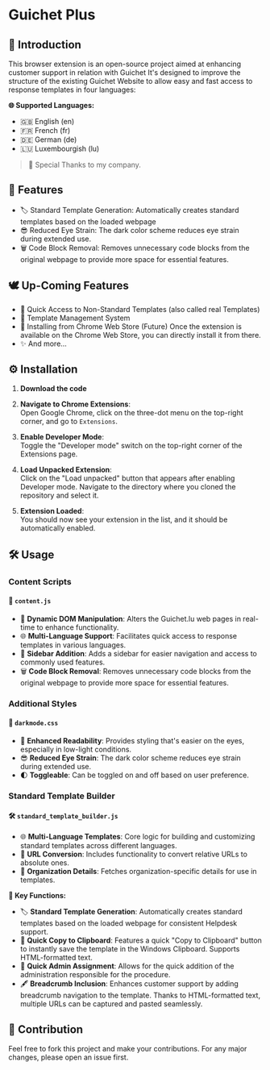 # Guichet Plus

## 📌 Introduction

This browser extension is an open-source project aimed at enhancing customer support in relation with Guichet 
It's designed to improve the structure of the existing Guichet Website to allow easy and fast access to response templates in four languages: 

**🌐 Supported Languages:**
- 🇬🇧 English (en)
- 🇫🇷 French (fr)
- 🇩🇪 German (de)
- 🇱🇺 Luxembourgish (lu)


> 🌟 Special Thanks to my company.

## 🚀 Features

- 🏷️ Standard Template Generation: Automatically creates standard templates based on the loaded webpage
- 😎 Reduced Eye Strain: The dark color scheme reduces eye strain during extended use.
- 🗑️ Code Block Removal: Removes unnecessary code blocks from the original webpage to provide more space for essential features.

## 🕊️ Up-Coming Features

- 📑 Quick Access to Non-Standard Templates (also called real Templates)
- 💼 Template Management System
- 🪇 Installing from Chrome Web Store (Future) Once the extension is available on the Chrome Web Store, you can directly install it from there.
- ✨ And more...
  
## ⚙️ Installation

1. **Download the code**

2. **Navigate to Chrome Extensions**:  
Open Google Chrome, click on the three-dot menu on the top-right corner, and go to `Extensions`.

3. **Enable Developer Mode**:  
Toggle the "Developer mode" switch on the top-right corner of the Extensions page.

4. **Load Unpacked Extension**:  
Click on the "Load unpacked" button that appears after enabling Developer mode. Navigate to the directory where you cloned the repository and select it.

5. **Extension Loaded**:  
You should now see your extension in the list, and it should be automatically enabled.


## 🛠️ Usage

### Content Scripts

#### 📜 `content.js`

- 🧩 **Dynamic DOM Manipulation**: Alters the Guichet.lu web pages in real-time to enhance functionality.
- 🌐 **Multi-Language Support**: Facilitates quick access to response templates in various languages.
- 📑 **Sidebar Addition**: Adds a sidebar for easier navigation and access to commonly used features.
- 🗑️ **Code Block Removal**: Removes unnecessary code blocks from the original webpage to provide more space for essential features.

### Additional Styles

#### 🌙 `darkmode.css`

- 📖 **Enhanced Readability**: Provides styling that's easier on the eyes, especially in low-light conditions.
- 😎 **Reduced Eye Strain**: The dark color scheme reduces eye strain during extended use.
- 🌓 **Toggleable**: Can be toggled on and off based on user preference.

### Standard Template Builder

#### 🛠️ `standard_template_builder.js`

- 🌐 **Multi-Language Templates**: Core logic for building and customizing standard templates across different languages.
- 🔗 **URL Conversion**: Includes functionality to convert relative URLs to absolute ones.
- 🏢 **Organization Details**: Fetches organization-specific details for use in templates.

**🔑 Key Functions:**
- 🏷️ **Standard Template Generation**: Automatically creates standard templates based on the loaded webpage for consistent Helpdesk support.
- 🔗 **Quick Copy to Clipboard**: Features a quick "Copy to Clipboard" button to instantly save the template in the Windows Clipboard. Supports HTML-formatted text.
- 🏢 **Quick Admin Assignment**: Allows for the quick addition of the administration responsible for the procedure.
- 🖋️ **Breadcrumb Inclusion**: Enhances customer support by adding breadcrumb navigation to the template. Thanks to HTML-formatted text, multiple URLs can be captured and pasted seamlessly.

## 👥 Contribution

Feel free to fork this project and make your contributions. For any major changes, please open an issue first.
